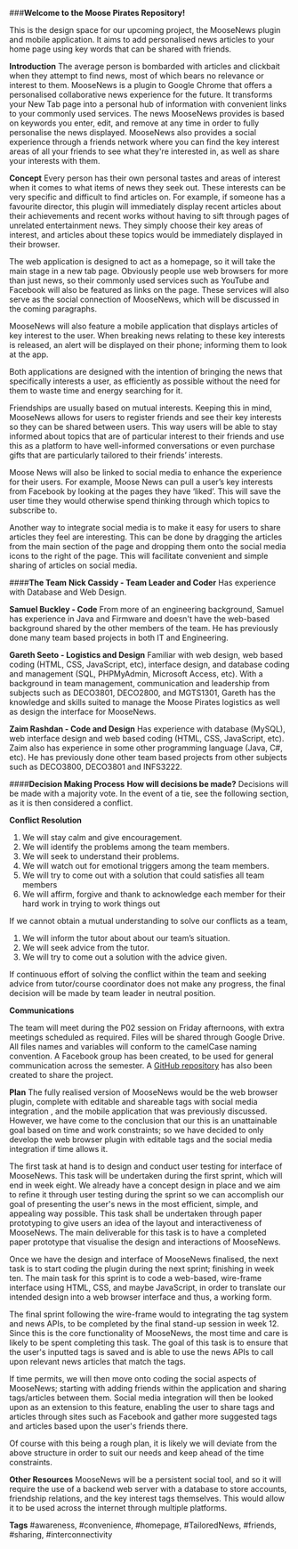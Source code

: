 ###**Welcome to the Moose Pirates Repository!**

This is the design space for our upcoming project, the MooseNews plugin and mobile application.
It aims to add personalised news articles to your home page using key words that can be shared with friends.

**Introduction**
The average person is bombarded with articles and clickbait when they attempt to find news, most of which bears no relevance or interest to them. MooseNews is a plugin to Google Chrome that offers a personalised collaborative news experience for the future. It transforms your New Tab page into a personal hub of information with convenient links to your commonly used services. The news MooseNews provides is based on keywords you enter, edit, and remove at any time in order to fully personalise the news displayed. MooseNews also provides a social experience through a friends network where you can find the key interest areas of all your friends to see what they're interested in, as well as share your interests with them.

**Concept**
Every person has their own personal tastes and areas of interest when it comes to what items of news they seek out. These interests can be very specific and difficult to find articles on. For example, if someone has a favourite director, this plugin will immediately display recent articles about their achievements and recent works without having to sift through pages of unrelated entertainment news. They simply choose their key areas of interest, and articles about these topics would be immediately displayed in their browser.

The web application is designed to act as a homepage, so it will take the main stage in a new tab page. Obviously people use web browsers for more than just news, so their commonly used services such as YouTube and Facebook will also be featured as links on the page. These services will also serve as the social connection of MooseNews, which will be discussed in the coming paragraphs.

MooseNews will also feature a mobile application that displays articles of key interest to the user. When breaking news relating to these key interests is released, an alert will be displayed on their phone; informing them to look at the app. 

Both applications are designed with the intention of bringing the news that specifically interests a user, as efficiently as possible without the need for them to waste time and energy searching for it.

Friendships are usually based on mutual interests. Keeping this in mind, MooseNews allows for users to register friends and see their key interests so they can be shared between users. This way users will be able to stay informed about topics that are of particular interest to their friends and use this as a platform to have well-informed conversations or even purchase gifts that are particularly tailored to their friends’ interests.  

Moose News will also be linked to social media to enhance the experience for their users. For example, Moose News can pull a user’s key interests from Facebook by looking at the pages they have ‘liked’. This will save the user time they would otherwise spend thinking through which topics to subscribe to.

Another way to integrate social media is to make it easy for users to share articles they feel are interesting. This can be done by dragging the articles from the main section of the page and dropping them onto the social media icons to the right of the page. This will facilitate convenient and simple sharing of articles on social media.

####**The Team**
**Nick Cassidy - Team Leader and Coder**
Has experience with Database and Web Design.

**Samuel Buckley - Code**
From more of an engineering background, Samuel has experience in Java and Firmware and doesn't have the web-based background shared by the other members of the team. He has previously done many team based projects in both IT and Engineering.

**Gareth Seeto - Logistics and Design**
Familiar with web design, web based coding (HTML, CSS, JavaScript, etc), interface design, and database coding and management (SQL, PHPMyAdmin, Microsoft Access, etc). With a background in team management, communication and leadership from subjects such as DECO3801, DECO2800, and MGTS1301, Gareth has the knowledge and skills suited to manage the Moose Pirates logistics as well as design the interface for MooseNews.

**Zaim Rashdan - Code and Design**
Has experience with database (MySQL), web interface design and web based coding (HTML, CSS, JavaScript, etc). Zaim also has experience in some other programming language (Java, C#, etc). He has previously done other team based projects from other subjects such as DECO3800, DECO3801 and INFS3222.

####**Decision Making Process**
**How will decisions be made?**
Decisions will be made with a majority vote. In the event of a tie, see the following section, as it is then considered a conflict.

**Conflict Resolution**
 1. We will stay calm and give encouragement.
 2. We will identify the problems among the team members.
 3. We will seek to understand their problems.
 4. We will watch out for emotional triggers among the team members.
 5. We will try to come out with a solution that could satisfies all team members
 6. We will affirm, forgive and thank to acknowledge each member for their hard work in trying to work things out

If we cannot obtain a mutual understanding to solve our conflicts as a team, 
 1. We will inform the tutor about about our team’s situation.
 2. We will seek advice from the tutor.
 3. We will try to come out a solution with the advice given.

If continuous effort of solving the conflict within the team and seeking advice from tutor/course coordinator does not make any progress, the final decision will be made by team leader in neutral position.

**Communications**

The team will meet during the P02 session on Friday afternoons, with extra meetings scheduled as required.
Files will be shared through <i class = "icon-provider-gdrive"></i> Google Drive. 
All files names and variables will conform to the camelCase naming convention.
A Facebook group has been created, to be used for general communication across the semester.
A [GitHub repository](https://github.com/deco3500/moose-pirates) has also been created to share the project.

**Plan**
The fully realised version of MooseNews would be the web browser plugin, complete with editable and shareable tags with social media integration , and the mobile application that was previously discussed. However, we have come to the conclusion that our this is an unattainable goal based on time and work constraints; so we have decided to only develop the web browser plugin with editable tags and the social media integration if time allows it.

The first task at hand is to design and conduct user testing for interface of MooseNews. This task will be undertaken during the first sprint, which will end in week eight. We already have a concept design in place and we aim to refine it through user testing during the sprint so we can accomplish our goal of presenting the user's news in the most efficient, simple, and appealing way possible. This task shall be undertaken through paper prototyping to give users an idea of the layout and interactiveness of MooseNews. The main deliverable for this task is to have a completed paper prototype that visualise the design and interactions of MooseNews.

Once we have the design and interface of MooseNews finalised, the next task is to start coding the plugin during the next sprint; finishing in week ten. The main task for this sprint is to code a web-based, wire-frame interface using HTML, CSS, and maybe JavaScript, in order to translate our intended design into a web browser interface and thus, a working form.

The final sprint following the wire-frame would to integrating the tag system and news APIs, to be completed by the final stand-up session in week 12. Since this is the core functionality of MooseNews, the most time and care is likely to be spent completing this task. The goal of this task is to ensure that the user's inputted tags is saved and is able to use the news APIs to call upon relevant news articles that match the tags.

If time permits, we will then move onto coding the social aspects of MooseNews; starting with adding friends within the application and sharing tags/articles between them. Social media integration will then be looked upon as an extension to this feature, enabling the user to share tags and articles through sites such as Facebook and gather more suggested tags and articles based upon the user's friends there.

Of course with this being a rough plan, it is likely we will deviate from the above structure in order to suit our needs and keep ahead of the time constraints.

**Other Resources**
MooseNews will be a persistent social tool, and so it will require the use of a backend web server with a database to store accounts, friendship relations, and the key interest tags themselves. This would allow it to be used across the internet through multiple platforms.

**Tags**
 #awareness, #convenience, #homepage, #TailoredNews, #friends, #sharing, #interconnectivity
